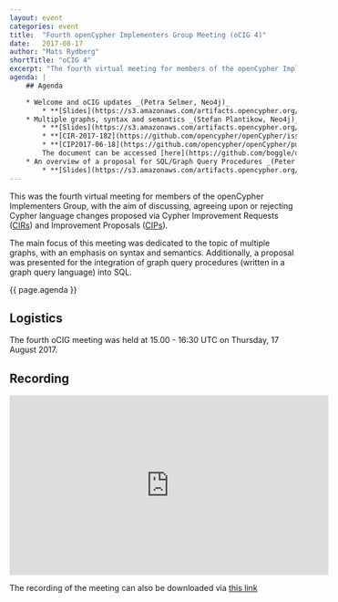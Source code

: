 ```yaml
---
layout: event
categories: event
title:  "Fourth openCypher Implementers Group Meeting (oCIG 4)"
date:   2017-08-17
author: "Mats Rydberg"
shortTitle: "oCIG 4"
excerpt: "The fourth virtual meeting for members of the openCypher Implementers Group."
agenda: |
    ## Agenda

    * Welcome and oCIG updates _(Petra Selmer, Neo4j)_
        * **[Slides](https://s3.amazonaws.com/artifacts.opencypher.org/website/ocig4/oCIG+4+-+Introduction.pdf)**
    * Multiple graphs, syntax and semantics _(Stefan Plantikow, Neo4j)_
        * **[Slides](https://s3.amazonaws.com/artifacts.opencypher.org/website/ocig4/CIP2017-06-18+Multiple+Graphs+(oCIG+4+Presentation%2C+2017-08-17).pdf)**
        * **[CIR-2017-182](https://github.com/opencypher/openCypher/issues/182)**: Adding support for multiple graphs
        * **[CIP2017-06-18](https://github.com/opencypher/openCypher/pull/241)**: Extending Cypher to support the construction, transformation and querying of multiple graphs.
        The document can be accessed [here](https://github.com/boggle/openCypher/blob/CIP2017-06-18-multiple-graphs/cip/1.accepted/CIP2017-06-18-multiple-graphs.adoc).
    * An overview of a proposal for SQL/Graph Query Procedures _(Peter Furniss, Neo4j)_
        * **[Slides](https://s3.amazonaws.com/artifacts.opencypher.org/website/ocig4/SQL%252FGraph+Query+Procedures.pdf)**
---
```

This was the fourth virtual meeting for members of the openCypher Implementers Group, with the aim of discussing, agreeing upon or rejecting Cypher language changes proposed via Cypher Improvement Requests (<a href="https://github.com/opencypher/openCypher/issues?q=is%3Aopen+is%3Aissue+label%3ACIR" target="_blank">CIRs</a>) and Improvement Proposals (<a href="/website/cips/" target="_blank">CIPs</a>).

The main focus of this meeting was dedicated to the topic of multiple graphs, with an emphasis on syntax and semantics.
Additionally, a proposal was presented for the integration of graph query procedures (written in a graph query language) into SQL.

{{ page.agenda }}

## Logistics

The fourth oCIG meeting was held at 15.00 - 16:30 UTC on Thursday, 17 August 2017.

## Recording

<iframe width="560" height="315" src="https://www.youtube.com/embed/IC-xglbMJAw" frameborder="0" allowfullscreen></iframe>

The recording of the meeting can also be downloaded via [this link](https://s3.amazonaws.com/artifacts.opencypher.org/website/ocig4/2017-08-17-oCIG4.mp4.zip)

